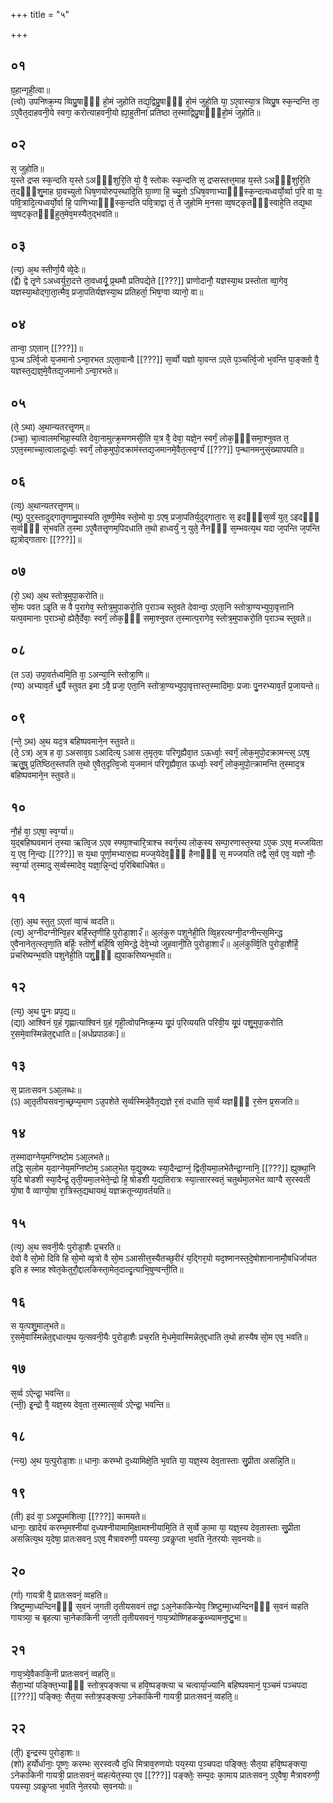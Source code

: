 +++
title = "५"

+++
## ०१
ग्र᳘हान्गृही᳘त्वा॥  
(त्वो) उपनिष्क्र᳘म्य व्विप्रु᳘षाᳫँ᳭ हो᳘मं जुहोति तद्य᳘द्विप्रु᳘षाᳫँ᳭ हो᳘मं जुहो᳘ति या᳘ ऽए᳘वास्या᳘त्र व्विप्रु᳘ष स्क᳘न्दन्ति ता᳘ ऽए᳘वैत᳘दाहवनी᳘ये स्वगा᳘ करोत्याहवनी᳘यो ह्या᳘हुतीनां प्रतिष्ठा त᳘स्माद्विप्रु᳘षाᳫँ᳭हो᳘मं जुहोति॥  
## ०२
स᳘ जुहोति॥  
य᳘स्ते द्रप्स स्क᳘न्दति य᳘स्ते ऽअᳫँ᳭शुरि᳘ति यो᳘ वै᳘ स्तोकः स्क᳘न्दति स᳘ द्रप्सस्तत्त᳘माह य᳘स्ते ऽअᳫँ᳭शुरि᳘ति त᳘दᳫँ᳭शु᳘माह ग्रा᳘वच्युतो धिष᳘णयोरुप᳘स्थादि᳘ति ग्रा᳘व्णा हि᳘ च्यु᳘तो ऽधिष᳘वणाभ्याᳫँ᳭स्क᳘न्दत्यध्वर्यो᳘र्व्वा प᳘रि वा यः᳘ पवि᳘त्रादि᳘त्यध्वर्यो᳘र्वा हि᳘ पाणिभ्याᳫँ᳭स्क᳘न्दति पवि᳘त्राद्वा तं᳘ ते जुहोमि म᳘नसा व्व᳘षट्कृतᳫँ᳭स्वाहे᳘ति तद्य᳘था व्व᳘षट्कृतᳫँ᳭हुत᳘मेव᳘मस्यैत᳘द्भवति॥  
## ०३
(त्य᳘) अ᳘थ स्तीर्णा᳘यै व्वे᳘देः॥  
(र्द्वे) द्वे तृ᳘णे ऽअध्वर्युरा᳘दत्ते ता᳘वध्वर्यू᳘ प्र᳘थमौ प्रतिपद्येते [[???]] प्राणोदानौ᳘ यज्ञस्या᳘थ प्रस्तोता व्वा᳘गेव᳘ यज्ञस्या᳘थोद्गा᳘ता᳘त्मैव᳘ प्रजा᳘पतिर्यज्ञस्या᳘थ प्रतिहर्ता᳘ भिष᳘ग्वा व्यानो᳘ वा॥  
## ०४
तान्वा᳘ ऽएतान् [[???]]॥  
प᳘ञ्च ऽर्त्वि᳘जो य᳘जमानो ऽन्वा᳘रभत ऽएता᳘वान्वै [[???]] स᳘र्व्वो यज्ञो या᳘वन्त ऽएते प᳘ञ्चर्त्वि᳘जो भ᳘वन्ति पा᳘ङ्क्तो वै᳘ यज्ञस्त᳘द्यज्ञ᳘मे᳘वैतद्य᳘जमानो ऽन्वा᳘रभते॥  
## ०५
(ते᳘ ऽथा) अ᳘थान्यतरत्तृ᳘णम्॥  
(ञ्चा᳘) चा᳘त्वालमभिप्रा᳘स्यति देवा᳘नामुत्क्र᳘मणमसी᳘ति य᳘त्र वै᳘ देवा᳘ यज्ञे᳘न स्वर्गं᳘ लोक᳘ᳫँ᳘समा᳘श्नुवत त᳘ ऽएत᳘स्माच्चा᳘त्वालादूर्ध्वाः᳘ स्वर्गं᳘ लोक᳘मुपो᳘दक्रामंस्तद्य᳘जमानमे᳘वैत᳘त्स्व᳘र्ग्यं [[???]] प᳘न्थानमनुसं᳘ख्यापयति॥  
## ०६
(त्य᳘) अ᳘थान्यतरत्तृ᳘णम्॥  
(म्पु) पुर᳘स्तादुद्गातॄणामु᳘पास्यति तूष्णी᳘मेव स्तो᳘मो वा᳘ ऽएष᳘ प्रजा᳘पतिर्य᳘दुद्गाता᳘रः स᳘ इदᳫं᳭स᳘र्व्वं युत᳘ ऽइदᳫं᳭ स᳘र्व्वᳫं᳭ सं᳘भवति त᳘स्मा ऽए᳘वैतत्तृ᳘णम᳘पिदधाति त᳘थो हाध्वर्युं न᳘ युते᳘ नैनᳫं᳭ स᳘म्भवत्य᳘थ यदा ज᳘पन्ति ज᳘पन्ति ह्य᳘त्रोद्गातारः [[???]]॥  
## ०७
(रो᳘ ऽथ) अ᳘थ स्तोत्र᳘मुपा᳘करोति॥  
सो᳘मः पवत ऽइ᳘ति स वै प᳘रागेव᳘ स्तोत्र᳘मुपाकरो᳘ति प᳘राञ्च स्तुवते देवान्वा᳘ ऽएता᳘नि स्तोत्रा᳘ण्यभ्युपा᳘वृत्तानि यत्प᳘वमानाः प᳘राञ्चो᳘ ह्येतै᳘र्देवाः᳘ स्वर्गं᳘ लोक᳘ᳫं᳘ समा᳘श्नुवत त᳘स्मात्प᳘रागेव᳘ स्तोत्र᳘मुपाकरो᳘ति प᳘राञ्च स्तुवते॥  
## ०८
(त ऽउ) उपा᳘वर्तध्वमि᳘ति वा᳘ ऽअन्या᳘नि स्तोत्रा᳘णि॥  
(ण्य) अभ्याव᳘र्तं धु᳘र्यै स्तुवत इमा ऽवै᳘ प्रजा᳘ एता᳘नि स्तोत्रा᳘ण्यभ्युपा᳘वृत्तास्त᳘स्मादिमाः᳘ प्रजाः पु᳘नरभ्याव᳘र्तं प्र᳘जायन्ते॥  
## ०९
(न्ते᳘ ऽथ) अ᳘थ यद᳘त्र बहिष्पवमाने᳘न स्तुवते॥  
(ते᳘ ऽत्र) अ᳘त्र ह वा᳘ ऽअसाव᳘ग्र ऽआदित्य᳘ ऽआस त᳘मृत᳘वः परिगृ᳘ह्यैवा᳘त ऽऊर्ध्वाः᳘ स्वर्गं᳘ लोक᳘मुपो᳘दक्रामन्त्स᳘ ऽएष᳘ ऋतु᳘षु प्र᳘तिष्ठित᳘स्तपति त᳘थो ए᳘वैत᳘दृत्वि᳘जो य᳘जमानं परिगृ᳘ह्यैवा᳘त ऊर्ध्वाः᳘ स्वर्गं᳘ लोक᳘मुपो᳘त्क्रामन्ति त᳘स्माद᳘त्र बहिष्पवमाने᳘न स्तुवते॥  
## १०
नौ᳘र्ह वा᳘ ऽएषा᳘ स्व᳘र्ग्या॥  
य᳘द्बहिष्पवमानं त᳘स्या ऋत्वि᳘ज ऽएव स्फ्या᳘श्चारि᳘त्राश्च स्वर्ग᳘स्य लोक᳘स्य सम्पा᳘रणास्त᳘स्या ऽए᳘क ऽएव᳘ मज्जयिता य᳘ एव᳘ नि᳘न्द्यः [[???]] स य᳘था पूर्णा᳘मभ्यारु᳘ह्य मज्ज᳘येदेव᳘ᳫं᳘ हैनाᳫं᳭ स᳘ मज्जयति तद्वै स᳘र्व एव᳘ यज्ञो नौः᳘ स्व᳘र्ग्या त᳘स्मादु स᳘र्व्वस्मादेव᳘ यज्ञा᳘न्नि᳘न्द्यं प᳘रिबिबाधिषेत॥  
## ११
(ता᳘) अ᳘थ स्तुत᳘ ऽएतां व्वा᳘चं व्वदति॥  
(त्य᳘) अ᳘ग्नीदग्नीन्वि᳘हर बर्हि᳘स्तृणीहि पुरोडा᳘शा२ँ॥ अ᳘लंकुरु पशुनेही᳘ति व्वि᳘हरत्यग्नी᳘दग्नीन्त्स᳘मिन्द्ध ए᳘वैनानेत᳘त्स्तृणा᳘ति बर्हिः᳘ स्तीर्णे᳘ बर्हि᳘षि स᳘मिन्द्धे देवे᳘भ्यो जुहवानी᳘ति पुरोडा᳘शा२ँ॥ अ᳘लंकुर्व्वि᳘ति पुरोडा᳘शैर्हि᳘ प्रचरिष्यन्भ᳘वति पशुनेही᳘ति पशु᳘ᳫं᳘ ह्युपाकरिष्यन्भ᳘वति॥  
## १२
(त्य᳘) अ᳘थ पु᳘नः प्रप᳘द्य॥  
(द्या) आश्विनं ग्र᳘हं गृह्णात्याश्विनं ग्र᳘हं गृही᳘त्वोपनिष्क्र᳘म्य यू᳘पं प᳘रिव्ययति परिवी᳘य यू᳘पं पशु᳘मुपा᳘करोति र᳘समे᳘वास्मिन्नेत᳘द्दधाति॥ [अर्धप्रपाठकः]॥  
## १३
स᳘ प्रातःसवन ऽआ᳘लब्धः॥  
(ऽ) आ᳘तृतीयसवना᳘च्छ्रप्य᳘माण ऽउ᳘पशेते स᳘र्व्वस्मिन्ने᳘वैत᳘द्यज्ञे र᳘सं दधाति स᳘र्व्वं यज्ञᳫं᳭ र᳘सेन प्र᳘सजति॥  
## १४
त᳘स्मादाग्नेय᳘मग्निष्टोम ऽआ᳘लभते॥  
तद्धि स᳘लोम य᳘दाग्नेय᳘मग्निष्टोम᳘ ऽआल᳘भेत य᳘द्यु᳘क्थ्यः स्या᳘दैन्द्राग्नं᳘ द्विती᳘यमा᳘लभेतैन्द्रा᳘ग्नानि᳘ [[???]] ह्युक्था᳘नि य᳘दि षोडशी स्या᳘दैन्द्रं᳘ तृती᳘यमा᳘लभेते᳘न्द्रो हि᳘ षोडशी य᳘द्यतिरात्रः स्या᳘त्सारस्वतं᳘ चतुर्थमा᳘लभेत व्वाग्वै स᳘रस्वती यो᳘षा वै व्वाग्यो᳘षा रा᳘त्रिस्त᳘द्यथायथं᳘ यज्ञक्रतून्व्या᳘वर्तयति॥  
## १५
(त्य᳘) अ᳘थ सवनी᳘यैः पुरोडा᳘शैः प्र᳘चरति॥  
देवो वै सो᳘मो दिवि हि सो᳘मो व्वृत्रो वै सो᳘म ऽआसीत्त᳘स्यैतच्छ᳘रीरं य᳘द्गिर᳘यो यद᳘श्मानस्त᳘दे᳘षोशानानामौ᳘षधिर्जायत इ᳘ति ह स्माह श्वेत᳘केतुरौ᳘द्दालकिस्ता᳘मेत᳘दात्दृ᳘त्याभि᳘षुण्वन्ती᳘ति॥  
## १६
स य᳘त्पशु᳘माल᳘भते॥  
र᳘समे᳘वास्मिन्नेत᳘द्दधात्य᳘थ य᳘त्सवनी᳘यैः पुरोडा᳘शैः प्रच᳘रति मे᳘धमे᳘वास्मिन्नेत᳘द्दधाति त᳘थो हास्यैष सो᳘म एव᳘ भवति॥  
## १७
स᳘र्व्व ऽऐन्द्रा᳘ भवन्ति॥  
(न्ती᳘) इ᳘न्द्रो वै᳘ यज्ञ᳘स्य देव᳘ता त᳘स्मात्स᳘र्व्व ऽऐन्द्रा᳘ भवन्ति॥  
## १८
(न्त्य᳘) अ᳘थ य᳘त्पुरोडा᳘शः॥ 
धानाः᳘ करम्भो द᳘ध्यामिक्षे᳘ति भ᳘वति या᳘ यज्ञ᳘स्य देव᳘तास्ताः सु᳘प्रीता असन्नि᳘ति॥  
## १९
(ती) इदं वा᳘ ऽअपू᳘पमशित्वा᳘ [[???]] कामयते॥  
धानाः᳘ खादेयं करम्भ᳘मश्नीयां द᳘ध्यश्नीयामामि᳘क्षामश्नीयामि᳘ति ते स᳘र्व्वे का᳘मा या᳘ यज्ञ᳘स्य देव᳘तास्ताः सु᳘प्रीता असन्नित्य᳘थ य᳘देषा᳘ प्रातःसवन᳘ ऽएव᳘ मैत्रावरुणी᳘ पयस्या᳘ ऽवकॢप्ता भ᳘वति ने᳘तरयोः स᳘वनयोः॥  
## २०
(र्गा) गायत्री वै᳘ प्रातःसवनं᳘ व्वहति॥  
त्रिष्टुम्मा᳘ध्यन्दिनᳫँ᳭ स᳘वनं ज᳘गती तृतीयसवनं तद्वा ऽअ᳘नेकाकिन्येव᳘ त्रिष्टुम्मा᳘ध्यन्दिनᳫँ᳭ स᳘वनं व्वहति गायत्र्या᳘ च बृहत्या चा᳘नेकाकिनी ज᳘गती तृतीयसवनं᳘ गाय᳘त्र्योष्णिहककु᳘ब्भ्यामनुष्टु᳘भा॥  
## २१
गाय᳘त्र्ये᳘वैकाकि᳘नी प्रातःसवनं᳘ व्वहति᳘॥  
सैता᳘भ्यां पङ्क्ति᳘भ्याᳫँ᳭ स्तोत्र᳘पङ्क्त्या च हवि᳘ष्पङ्क्त्या च चत्वार्या᳘ज्यानि बहिष्पवमानं᳘ प᳘ञ्चमं पञ्चपदा [[???]] पङ्क्तिः᳘ सैत᳘या स्तोत्र᳘पङ्क्त्या᳘ ऽनेकाकिनी गायत्री᳘ प्रातःसवनं᳘ व्वहति᳘॥  
## २२
(ती᳘) इ᳘न्द्रस्य पुरोडा᳘शः॥  
(शो) ह᳘र्योर्धानाः᳘ पूष्णः᳘ करम्भः स᳘रस्वत्यै द᳘धि मित्राव᳘रुणयोः पय᳘स्या प᳘ञ्चपदा पङ्क्तिः᳘ सैत᳘या हवि᳘ष्पङ्क्त्या᳘ ऽनेकाकिनी गायत्री᳘ प्रातःसवनं᳘ व्वहत्येत᳘स्या ए᳘व [[???]] पङ्क्तेः᳘ सम्प᳘दः का᳘माय प्रातःसवन᳘ ऽए᳘वैषा᳘ मैत्रावरुणी᳘ पयस्या᳘ ऽवकॢप्ता भ᳘वति ने᳘तरयोः स᳘वनयोः॥  

